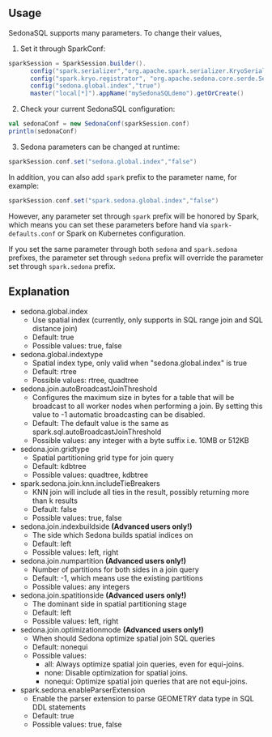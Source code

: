 <!--
 Licensed to the Apache Software Foundation (ASF) under one
 or more contributor license agreements.  See the NOTICE file
 distributed with this work for additional information
 regarding copyright ownership.  The ASF licenses this file
 to you under the Apache License, Version 2.0 (the
 "License"); you may not use this file except in compliance
 with the License.  You may obtain a copy of the License at

   http://www.apache.org/licenses/LICENSE-2.0

 Unless required by applicable law or agreed to in writing,
 software distributed under the License is distributed on an
 "AS IS" BASIS, WITHOUT WARRANTIES OR CONDITIONS OF ANY
 KIND, either express or implied.  See the License for the
 specific language governing permissions and limitations
 under the License.
 -->

## Usage

SedonaSQL supports many parameters. To change their values,

1. Set it through SparkConf:

```scala
sparkSession = SparkSession.builder().
      config("spark.serializer","org.apache.spark.serializer.KryoSerializer").
      config("spark.kryo.registrator", "org.apache.sedona.core.serde.SedonaKryoRegistrator").
      config("sedona.global.index","true")
      master("local[*]").appName("mySedonaSQLdemo").getOrCreate()
```

2. Check your current SedonaSQL configuration:

```scala
val sedonaConf = new SedonaConf(sparkSession.conf)
println(sedonaConf)
```

3. Sedona parameters can be changed at runtime:

```scala
sparkSession.conf.set("sedona.global.index","false")
```

In addition, you can also add `spark` prefix to the parameter name, for example:

```scala
sparkSession.conf.set("spark.sedona.global.index","false")
```

However, any parameter set through `spark` prefix will be honored by Spark, which means you can set these parameters before hand via `spark-defaults.conf` or Spark on Kubernetes configuration.

If you set the same parameter through both `sedona` and `spark.sedona` prefixes, the parameter set through `sedona` prefix will override the parameter set through `spark.sedona` prefix.

## Explanation

* sedona.global.index
	* Use spatial index (currently, only supports in SQL range join and SQL distance join)
	* Default: true
	* Possible values: true, false
* sedona.global.indextype
	* Spatial index type, only valid when "sedona.global.index" is true
	* Default: rtree
	* Possible values: rtree, quadtree
* sedona.join.autoBroadcastJoinThreshold
	* Configures the maximum size in bytes for a table that will be broadcast to all worker nodes when performing a join.
      By setting this value to -1 automatic broadcasting can be disabled.
	* Default: The default value is the same as spark.sql.autoBroadcastJoinThreshold
	* Possible values: any integer with a byte suffix i.e. 10MB or 512KB
* sedona.join.gridtype
	* Spatial partitioning grid type for join query
	* Default: kdbtree
	* Possible values: quadtree, kdbtree
* spark.sedona.join.knn.includeTieBreakers
	* KNN join will include all ties in the result, possibly returning more than k results
	* Default: false
	* Possible values: true, false
* sedona.join.indexbuildside **(Advanced users only!)**
	* The side which Sedona builds spatial indices on
	* Default: left
	* Possible values: left, right
* sedona.join.numpartition **(Advanced users only!)**
	* Number of partitions for both sides in a join query
	* Default: -1, which means use the existing partitions
	* Possible values: any integers
* sedona.join.spatitionside **(Advanced users only!)**
	* The dominant side in spatial partitioning stage
	* Default: left
	* Possible values: left, right
* sedona.join.optimizationmode **(Advanced users only!)**
	* When should Sedona optimize spatial join SQL queries
	* Default: nonequi
	* Possible values:
		* all: Always optimize spatial join queries, even for equi-joins.
		* none: Disable optimization for spatial joins.
		* nonequi: Optimize spatial join queries that are not equi-joins.
* spark.sedona.enableParserExtension
	* Enable the parser extension to parse GEOMETRY data type in SQL DDL statements
	* Default: true
	* Possible values: true, false
